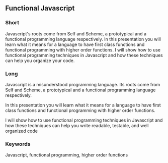 ## Functional Javascript

### Short

Javascript's roots come from Self and Scheme, a prototypical and a functional
programming language respectively. In this presentation you will learn what it
means for a language to have first class functions and functional programming
with higher order functions. I will show how to use functional programming
techniques in Javascript and how these techniques can help you organize your
code.

### Long

Javascript is a misunderstood programming language. Its roots come from Self and
Scheme, a prototypical and a functional programming language respectively.

In this presentation you will learn what it means for a language to have first
class functions and functional programming with higher order functions.

I will show how to use functional programming techniques in Javascript and how
these techniques can help you write readable, testable, and well organized code



### Keywords

Javascript, functional programming, higher order functions
